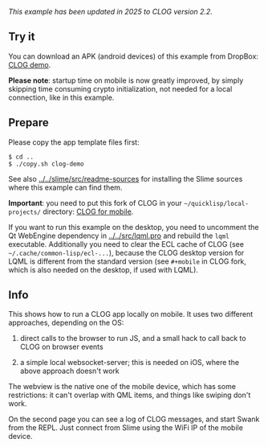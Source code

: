 *This example has been updated in 2025 to CLOG version 2.2.*


Try it
------

You can download an APK (android devices) of this example from DropBox:
[CLOG demo](https://www.dropbox.com/s/h5wy57niq4g12ec/CLOG-demo.apk?dl=0).

**Please note**: startup time on mobile is now greatly improved, by simply
skipping time consuming crypto initialization, not needed for a local
connection, like in this example.



Prepare
-------

Please copy the app template files first:
```
$ cd ..
$ ./copy.sh clog-demo
```

See also [../../slime/src/readme-sources](../../slime/src/readme-sources.md)
for installing the Slime sources where this example can find them.

**Important**: you need to put this fork of CLOG in your
`~/quicklisp/local-projects/` directory:
[CLOG for mobile](https://gitlab.com/eql/clog-for-mobile/-/blob/main/clog-2.2.tgz).

If you want to run this example on the desktop, you need to uncomment the Qt
WebEngine dependency in [../../src/lqml.pro](../../src/lqml.pro) and rebuild
the `lqml` executable. Additionally you need to clear the ECL cache of CLOG
(see `~/.cache/common-lisp/ecl-...`), because the CLOG desktop version for LQML
is different from the standard version (see `#+mobile` in CLOG fork, which is
also needed on the desktop, if used with LQML).



Info
----

This shows how to run a CLOG app locally on mobile. It uses two different
approaches, depending on the OS:

1. direct calls to the browser to run JS, and a small hack to call back to CLOG
   on browser events

2. a simple local websocket-server; this is needed on iOS, where the above
   approach doesn't work

The webview is the native one of the mobile device, which has some
restrictions: it can't overlap with QML items, and things like swiping don't
work.

On the second page you can see a log of CLOG messages, and start Swank from the
REPL. Just connect from Slime using the WiFi IP of the mobile device.
